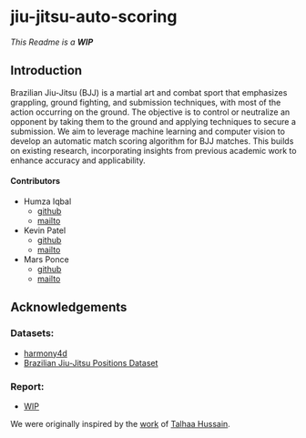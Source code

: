 # jiu-jitsu-auto-scoring
*This Readme is a **WIP***
## Introduction

Brazilian Jiu-Jitsu (BJJ) is a martial art and combat sport that emphasizes grappling, ground fighting, and submission techniques, with most of the action occurring on the ground. The objective is to control or neutralize an opponent by taking them to the ground and applying techniques to secure a submission. We aim to leverage machine learning and computer vision to develop an automatic match scoring algorithm for BJJ matches. This builds on existing research, incorporating insights from previous academic work to enhance accuracy and applicability.

#### Contributors
- Humza Iqbal
    - [github](https://github.com/HumzAIqbal67)
    - [mailto](mailto://humza.iqbal@mail.utoronto.ca)
- Kevin Patel
    - [github](https://github.com/kevinbpatel)
    - [mailto](mailto://kevinb.patel@mail.utoronto.ca)
- Mars Ponce
    - [github](https://github.com/marceloponceardon)
    - [mailto](mailto://poncema2.mail.utoronto.ca)

## Acknowledgements

### Datasets:
- [harmony4d](https://github.com/jyuntins/harmony4d)
- [Brazilian Jiu-Jitsu Positions Dataset](https://vicos.si/resources/jiujitsu/)

### Report:
- [WIP]()

We were originally inspired by the [work](https://github.com/talhaahussain/grappling-pose-identification) of [Talhaa Hussain](https://github.com/talhaahussain).


<!--

**Here are some ideas to get you started:**

🙋‍♀️ A short introduction - what is your organization all about?
🌈 Contribution guidelines - how can the community get involved?
👩‍💻 Useful resources - where can the community find your docs? Is there anything else the community should know?
🍿 Fun facts - what does your team eat for breakfast?
🧙 Remember, you can do mighty things with the power of [Markdown](https://docs.github.com/github/writing-on-github/getting-started-with-writing-and-formatting-on-github/basic-writing-and-formatting-syntax)
-->
